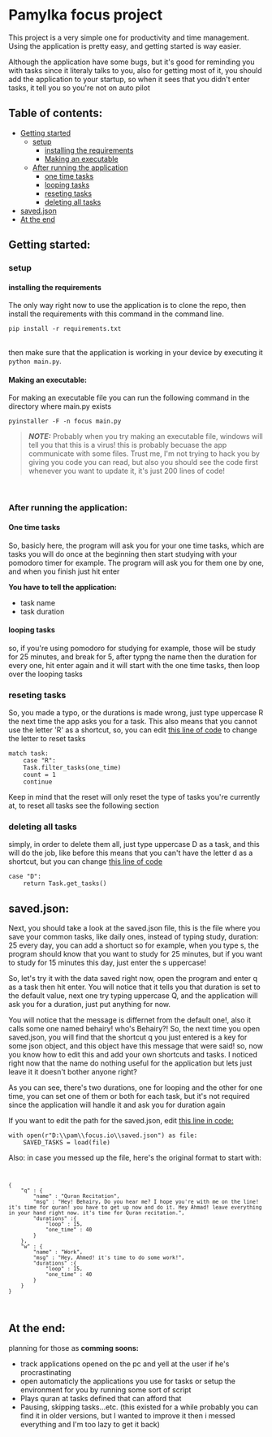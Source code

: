 # Pamylka focus project

This project is a very simple one for productivity and time management. Using the application is pretty easy, and getting started is way easier.

Although the application have some bugs, but it's good for reminding you with tasks since it literaly talks to you, also for getting most of it, you should add the application to your startup, so when it sees that you didn't enter tasks, it tell you so you're not on auto pilot

## Table of contents:

- [Getting started](#getting-started)
  - [setup](#setup)
    - [installing the requirements](#installing-the-requirements)
    - [Making an executable](#making-an-executable)
  - [After running the application](#after-running-the-application)
    - [one time tasks](#one-time-tasks)
    - [looping tasks](#looping-tasks)
    - [reseting tasks](#reseting-tasks)
    - [deleting all tasks](#deleting-all-tasks)
- [saved.json](#savedjson)
- [At the end](#at-the-end)

## Getting started:

### setup

#### installing the requirements

The only way right now to use the application is to clone the repo, then install the requirements with this command in the command line.

    pip install -r requirements.txt

<br>
then make sure that the application is working in your device by executing it <code>python main.py</code>.
<br>

#### Making an executable:

For making an executable file you can run the following command in the directory where main.py exists

    pyinstaller -F -n focus main.py

> **_NOTE:_** Probably when you try making an executable file, windows will tell you that this is a virus! this is probably becuase the app communicate with some files. Trust me, I'm not trying to hack you by giving you code you can read, but also you should see the code first whenever you want to update it, it's just 200 lines of code!

<br>

### After running the application:

#### One time tasks

So, basicly here, the program will ask you for your one time tasks, which are tasks you will do once at the beginning then start studying with your pomodoro timer for example. The program will ask you for them one by one, and when you finish just hit enter
<br>

**You have to tell the application:**

- task name
- task duration

#### looping tasks

so, if you're using pomodoro for studying for example, those will be study for 25 minutes, and break for 5, after typng the name then the duration for every one, hit enter again and it will start with the one time tasks, then loop over the looping tasks

### reseting tasks

So, you made a typo, or the durations is made wrong, just type uppercase R the next time the app asks you for a task. This also means that you cannot use the letter 'R' as a shortcut, so, you can edit [this line of code](https://github.com/ahmed-elbehairy7/Focus/blob/bad46936ca599ac9c3bbe98ad4185da2d4abf8f4/main.py#L162) to change the letter to reset tasks

    match task:
        case "R":
        Task.filter_tasks(one_time)
        count = 1
        continue

Keep in mind that the reset will only reset the type of tasks you're currently at, to reset all tasks see the following section

### deleting all tasks

simply, in order to delete them all, just type uppercase D as a task, and this will do the job, like before this means that you can't have the letter d as a shortcut, but you can change [this line of code](https://github.com/ahmed-elbehairy7/Focus/blob/bad46936ca599ac9c3bbe98ad4185da2d4abf8f4/main.py#L166)

    case "D":
        return Task.get_tasks()

## saved.json:

Next, you should take a look at the saved.json file, this is the file where you save your common tasks, like daily ones, instead of typing study, duration: 25 every day, you can add a shortuct so for example, when you type s, the program should know that you want to study for 25 minutes, but if you want to study for 15 minutes this day, just enter the s uppercase!

So, let's try it with the data saved right now, open the program and enter q as a task then hit enter. You will notice that it tells you that duration is set to the default value, next one try typing uppercase Q, and the application will ask you for a duration, just put anything for now.

You will notice that the message is differnet from the default one!, also it calls some one named behairy! who's Behairy?! So, the next time you open saved.json, you will find that the shortcut q you just entered is a key for some json object, and this object have this message that were said! so, now you know how to edit this and add your own shortcuts and tasks. I noticed right now that the name do nothing useful for the application but lets just leave it it doesn't bother anyone right?

As you can see, there's two durations, one for looping and the other for one time, you can set one of them or both for each task, but it's not required since the application will handle it and ask you for duration again

If you want to edit the path for the saved.json, edit [this line in code:](https://github.com/ahmed-elbehairy7/Focus/blob/bad46936ca599ac9c3bbe98ad4185da2d4abf8f4/main.py#L225)

    with open(r"D:\\pam\\focus.io\\saved.json") as file:
        SAVED_TASKS = load(file)

Also: in case you messed up the file, here's the original format to start with:
<code>

    {
        "q" : {
            "name" : "Quran Recitation",
            "msg" : "Hey! Behairy, Do you hear me? I hope you're with me on the line! it's time for quran! you have to get up now and do it. Hey Ahmad! leave everything in your hand right now. it's time for Quran recitation.",
            "durations" :{
                "loop" : 15,
                "one_time" : 40
            }
        },
        "w" : {
            "name" : "Work",
            "msg" : "Hey, Ahmed! it's time to do some work!",
            "durations" :{
                "loop" : 15,
                "one_time" : 40
            }
        }
    }

</code>

## At the end:

planning for those as **comming soons:**

- track applications opened on the pc and yell at the user if he's procrastinating
- open automaticly the applications you use for tasks or setup the environment for you by running some sort of script
- Plays quran at tasks defined that can afford that
- Pausing, skipping tasks...etc. (this existed for a while probably you can find it in older versions, but I wanted to improve it then i messed everything and I'm too lazy to get it back)
